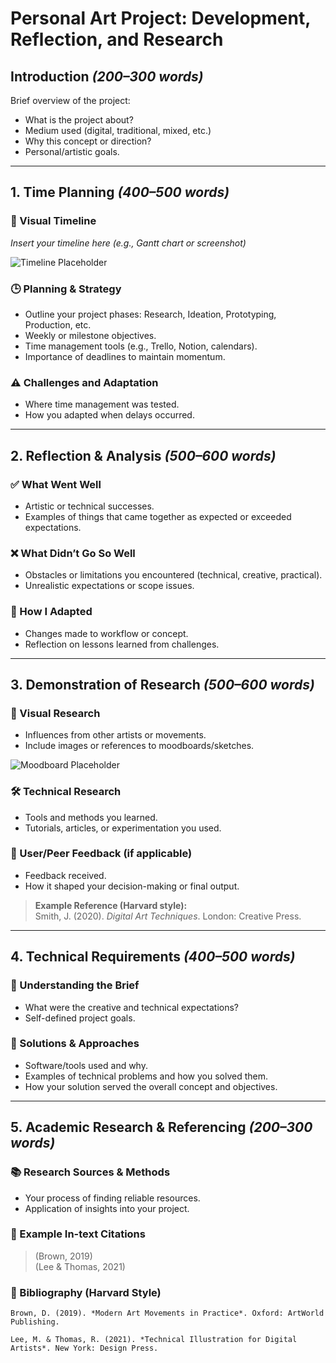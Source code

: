 # Personal Art Project: Development, Reflection, and Research

## Introduction *(200–300 words)*

Brief overview of the project:
- What is the project about?
- Medium used (digital, traditional, mixed, etc.)
- Why this concept or direction?
- Personal/artistic goals.

---

## 1. Time Planning *(400–500 words)*

### 📅 Visual Timeline
_Insert your timeline here (e.g., Gantt chart or screenshot)_

![Timeline Placeholder](path/to/timeline-image.png)

### 🕒 Planning & Strategy
- Outline your project phases: Research, Ideation, Prototyping, Production, etc.
- Weekly or milestone objectives.
- Time management tools (e.g., Trello, Notion, calendars).
- Importance of deadlines to maintain momentum.

### ⚠️ Challenges and Adaptation
- Where time management was tested.
- How you adapted when delays occurred.

---

## 2. Reflection & Analysis *(500–600 words)*

### ✅ What Went Well
- Artistic or technical successes.
- Examples of things that came together as expected or exceeded expectations.

### ❌ What Didn’t Go So Well
- Obstacles or limitations you encountered (technical, creative, practical).
- Unrealistic expectations or scope issues.

### 🔁 How I Adapted
- Changes made to workflow or concept.
- Reflection on lessons learned from challenges.

---

## 3. Demonstration of Research *(500–600 words)*

### 🎨 Visual Research
- Influences from other artists or movements.
- Include images or references to moodboards/sketches.

![Moodboard Placeholder](path/to/moodboard-image.jpg)

### 🛠️ Technical Research
- Tools and methods you learned.
- Tutorials, articles, or experimentation you used.

### 👥 User/Peer Feedback (if applicable)
- Feedback received.
- How it shaped your decision-making or final output.

> **Example Reference (Harvard style):**  
> Smith, J. (2020). *Digital Art Techniques*. London: Creative Press.

---

## 4. Technical Requirements *(400–500 words)*

### 📌 Understanding the Brief
- What were the creative and technical expectations?
- Self-defined project goals.

### 🧩 Solutions & Approaches
- Software/tools used and why.
- Examples of technical problems and how you solved them.
- How your solution served the overall concept and objectives.

---

## 5. Academic Research & Referencing *(200–300 words)*

### 📚 Research Sources & Methods
- Your process of finding reliable resources.
- Application of insights into your project.

### 📖 Example In-text Citations
> (Brown, 2019)  
> (Lee & Thomas, 2021)

### 📌 Bibliography (Harvard Style)

```text
Brown, D. (2019). *Modern Art Movements in Practice*. Oxford: ArtWorld Publishing.

Lee, M. & Thomas, R. (2021). *Technical Illustration for Digital Artists*. New York: Design Press.
